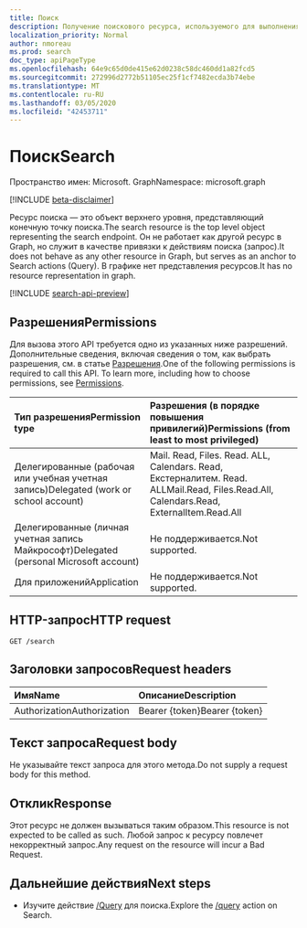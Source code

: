 ```yaml
---
title: Поиск
description: Получение поискового ресурса, используемого для выполнения запросов
localization_priority: Normal
author: nmoreau
ms.prod: search
doc_type: apiPageType
ms.openlocfilehash: 64e9c65d0de415e62d0238c58dc460dd1a82fcd5
ms.sourcegitcommit: 272996d2772b51105ec25f1cf7482ecda3b74ebe
ms.translationtype: MT
ms.contentlocale: ru-RU
ms.lasthandoff: 03/05/2020
ms.locfileid: "42453711"
---
```

# <a name="search"></a><span data-ttu-id="be40f-103">Поиск</span><span class="sxs-lookup"><span data-stu-id="be40f-103">Search</span></span>

<span data-ttu-id="be40f-104">Пространство имен: Microsoft. Graph</span><span class="sxs-lookup"><span data-stu-id="be40f-104">Namespace: microsoft.graph</span></span>

[!INCLUDE [beta-disclaimer](../../includes/beta-disclaimer.md)]

<span data-ttu-id="be40f-105">Ресурс поиска — это объект верхнего уровня, представляющий конечную точку поиска.</span><span class="sxs-lookup"><span data-stu-id="be40f-105">The search resource is the top level object representing the search endpoint.</span></span> <span data-ttu-id="be40f-106">Он не работает как другой ресурс в Graph, но служит в качестве привязки к действиям поиска (запрос).</span><span class="sxs-lookup"><span data-stu-id="be40f-106">It does not behave as any other resource in Graph, but serves as an anchor to Search actions (Query).</span></span> <span data-ttu-id="be40f-107">В графике нет представления ресурсов.</span><span class="sxs-lookup"><span data-stu-id="be40f-107">It has no resource representation in graph.</span></span>

[!INCLUDE [search-api-preview](../../includes/search-api-preview-signup.md)]

## <a name="permissions"></a><span data-ttu-id="be40f-108">Разрешения</span><span class="sxs-lookup"><span data-stu-id="be40f-108">Permissions</span></span>

<span data-ttu-id="be40f-p102">Для вызова этого API требуется одно из указанных ниже разрешений. Дополнительные сведения, включая сведения о том, как выбрать разрешения, см. в статье [Разрешения](/graph/permissions-reference).</span><span class="sxs-lookup"><span data-stu-id="be40f-p102">One of the following permissions is required to call this API. To learn more, including how to choose permissions, see [Permissions](/graph/permissions-reference).</span></span>

| <span data-ttu-id="be40f-111">Тип разрешения</span><span class="sxs-lookup"><span data-stu-id="be40f-111">Permission type</span></span>                        | <span data-ttu-id="be40f-112">Разрешения (в порядке повышения привилегий)</span><span class="sxs-lookup"><span data-stu-id="be40f-112">Permissions (from least to most privileged)</span></span> |
|:---------------------------------------|:--------------------------------------------|
| <span data-ttu-id="be40f-113">Делегированные (рабочая или учебная учетная запись)</span><span class="sxs-lookup"><span data-stu-id="be40f-113">Delegated (work or school account)</span></span>     | <span data-ttu-id="be40f-114">Mail. Read, Files. Read. ALL, Calendars. Read, Екстерналитем. Read. ALL</span><span class="sxs-lookup"><span data-stu-id="be40f-114">Mail.Read, Files.Read.All, Calendars.Read, ExternalItem.Read.All</span></span> |
| <span data-ttu-id="be40f-115">Делегированные (личная учетная запись Майкрософт)</span><span class="sxs-lookup"><span data-stu-id="be40f-115">Delegated (personal Microsoft account)</span></span> | <span data-ttu-id="be40f-116">Не поддерживается.</span><span class="sxs-lookup"><span data-stu-id="be40f-116">Not supported.</span></span> |
| <span data-ttu-id="be40f-117">Для приложений</span><span class="sxs-lookup"><span data-stu-id="be40f-117">Application</span></span>                            | <span data-ttu-id="be40f-118">Не поддерживается.</span><span class="sxs-lookup"><span data-stu-id="be40f-118">Not supported.</span></span> |

## <a name="http-request"></a><span data-ttu-id="be40f-119">HTTP-запрос</span><span class="sxs-lookup"><span data-stu-id="be40f-119">HTTP request</span></span>

<!-- { "blockType": "ignored" } -->

```http
GET /search
```

## <a name="request-headers"></a><span data-ttu-id="be40f-120">Заголовки запросов</span><span class="sxs-lookup"><span data-stu-id="be40f-120">Request headers</span></span>

| <span data-ttu-id="be40f-121">Имя</span><span class="sxs-lookup"><span data-stu-id="be40f-121">Name</span></span>      |<span data-ttu-id="be40f-122">Описание</span><span class="sxs-lookup"><span data-stu-id="be40f-122">Description</span></span>|
|:----------|:----------|
| <span data-ttu-id="be40f-123">Authorization</span><span class="sxs-lookup"><span data-stu-id="be40f-123">Authorization</span></span> | <span data-ttu-id="be40f-124">Bearer {token}</span><span class="sxs-lookup"><span data-stu-id="be40f-124">Bearer {token}</span></span> |

## <a name="request-body"></a><span data-ttu-id="be40f-125">Текст запроса</span><span class="sxs-lookup"><span data-stu-id="be40f-125">Request body</span></span>

<span data-ttu-id="be40f-126">Не указывайте текст запроса для этого метода.</span><span class="sxs-lookup"><span data-stu-id="be40f-126">Do not supply a request body for this method.</span></span>

## <a name="response"></a><span data-ttu-id="be40f-127">Отклик</span><span class="sxs-lookup"><span data-stu-id="be40f-127">Response</span></span>

<span data-ttu-id="be40f-128">Этот ресурс не должен вызываться таким образом.</span><span class="sxs-lookup"><span data-stu-id="be40f-128">This resource is not expected to be called as such.</span></span> <span data-ttu-id="be40f-129">Любой запрос к ресурсу повлечет некорректный запрос.</span><span class="sxs-lookup"><span data-stu-id="be40f-129">Any request on the resource will incur a Bad Request.</span></span>

## <a name="next-steps"></a><span data-ttu-id="be40f-130">Дальнейшие действия</span><span class="sxs-lookup"><span data-stu-id="be40f-130">Next steps</span></span>

- <span data-ttu-id="be40f-131">Изучите действие [/Query](search-query.md) для поиска.</span><span class="sxs-lookup"><span data-stu-id="be40f-131">Explore the [/query](search-query.md) action on Search.</span></span>


<!-- uuid: 16cd6b66-4b1a-43a1-adaf-3a886856ed98
2019-02-04 14:57:30 UTC -->
<!-- {
  "type": "#page.annotation",
  "description": "Get search",
  "keywords": "",
  "section": "documentation",
  "tocPath": ""
}-->
